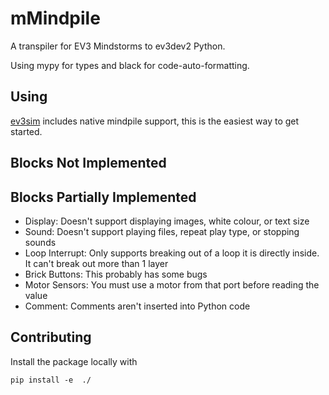 # mMindpile

A transpiler for EV3 Mindstorms to ev3dev2 Python.

Using mypy for types and black for code-auto-formatting.

## Using

[ev3sim](https://github.com/MelbourneHighSchoolRobotics/ev3sim) includes native mindpile support, this is the easiest way to get started.

## Blocks Not Implemented


## Blocks Partially Implemented

- Display: Doesn't support displaying images, white colour, or text size
- Sound: Doesn't support playing files, repeat play type, or stopping sounds
- Loop Interrupt: Only supports breaking out of a loop it is directly inside. It can't break out more than 1 layer
- Brick Buttons: This probably has some bugs
- Motor Sensors: You must use a motor from that port before reading the value
- Comment: Comments aren't inserted into Python code

## Contributing

Install the package locally with 

    pip install -e  ./
